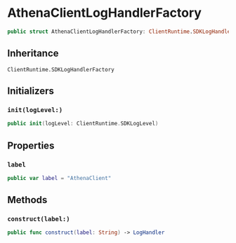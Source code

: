 # AthenaClientLogHandlerFactory

``` swift
public struct AthenaClientLogHandlerFactory: ClientRuntime.SDKLogHandlerFactory 
```

## Inheritance

`ClientRuntime.SDKLogHandlerFactory`

## Initializers

### `init(logLevel:)`

``` swift
public init(logLevel: ClientRuntime.SDKLogLevel) 
```

## Properties

### `label`

``` swift
public var label = "AthenaClient"
```

## Methods

### `construct(label:)`

``` swift
public func construct(label: String) -> LogHandler 
```
